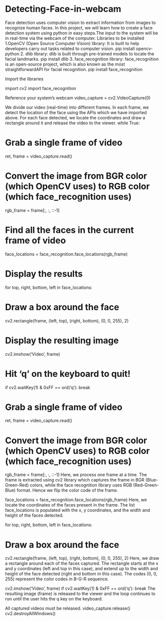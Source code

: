# Detecting-Face-in-webcam
Face detection uses computer vision to extract information from images to recognize human faces. In this project, we will learn how to create a face detection system using python in easy steps.The input to the system will be in real-time via the webcam of the computer.
Libraries to be installed
1.OpenCV (Open Source Computer Vision) library: It is built to help developers carry out tasks related to computer vision.
pip install opencv-python
2. dlib library: dlib is built through pre-trained models to locate the facial landmarks.
pip install dlib
3. face_recognition library: face_recognition is an open-source project, which is also known as the most straightforwardAPI for facial recognition.
pip install face_recognition

Import the libraries

import cv2
import face_recognition

Reference your system’s webcam
video_capture = cv2.VideoCapture(0)

We divide our video (real-time) into different frames. In each frame, we detect the location of the face using the APIs which we have imported above. For each face detected, we locate the coordinates and draw a rectangle around it and release the video to the viewer.
while True:
 # Grab a single frame of video
 ret, frame = video_capture.read()
# Convert the image from BGR color (which OpenCV uses) to RGB color (which face_recognition uses)
 rgb_frame = frame[:, :, ::-1]
# Find all the faces in the current frame of video
 face_locations = face_recognition.face_locations(rgb_frame)
# Display the results
 for top, right, bottom, left in face_locations:
 # Draw a box around the face
 cv2.rectangle(frame, (left, top), (right, bottom), (0, 0, 255), 2)
# Display the resulting image
 cv2.imshow(‘Video’, frame)
# Hit ‘q’ on the keyboard to quit!
 if cv2.waitKey(1) & 0xFF == ord(‘q’):
 break
 
 # Grab a single frame of video
 ret, frame = video_capture.read()
# Convert the image from BGR color (which OpenCV uses) to RGB color (which face_recognition uses)
 rgb_frame = frame[:, :, ::-1]
Here, we process one frame at a time. The frame is extracted using cv2 library which captures the frame in BGR (Blue-Green-Red) colors, while the face recognition library uses RGB (Red-Green-Blue) format. Hence we flip the color code of the frame.

face_locations = face_recognition.face_locations(rgb_frame)
Here, we locate the coordinates of the faces present in the frame. The list face_locations is populated with the x, y coordinates, and the width and height of the faces detected.

for top, right, bottom, left in face_locations:
# Draw a box around the face
cv2.rectangle(frame, (left, top), (right, bottom), (0, 0, 255), 2)
Here, we draw a rectangle around each of the faces captured. The rectangle starts at the x and y coordinates (left and top in this case), and extend up to the width and height of the face detected (right and bottom in this case). The codes (0, 0, 255) represent the color codes in B-G-R sequence.

 cv2.imshow(‘Video’, frame)
 if cv2.waitKey(1) & 0xFF == ord(‘q’):
 break
The resulting image (frame) is released to the viewer and the loop continues to run until the user hits the q key on the keyboard.

All captured videos must be released.
video_capture.release()
cv2.destroyAllWindows()
